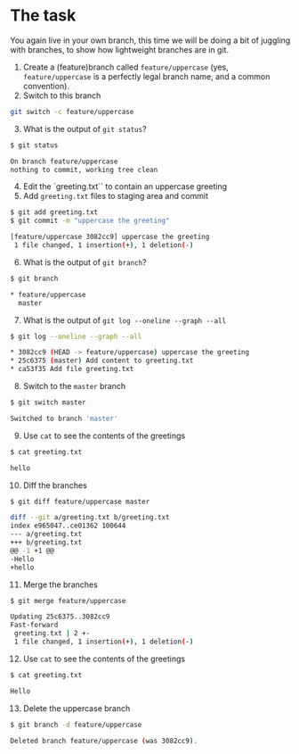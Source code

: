 # The task

You again live in your own branch, this time we will be doing a bit of juggling with branches, to show how lightweight branches are in git.

1. Create a (feature)branch called `feature/uppercase` (yes, `feature/uppercase` is a perfectly legal branch name, and a common convention).
2. Switch to this branch

```bash
git switch -c feature/uppercase
```

3. What is the output of `git status`?

```bash
$ git status 

On branch feature/uppercase
nothing to commit, working tree clean
```

4. Edit the `greeting.txt`` to contain an uppercase greeting
5. Add `greeting.txt` files to staging area and commit

```bash
$ git add greeting.txt 
$ git commit -m "uppercase the greeting"

[feature/uppercase 3082cc9] uppercase the greeting
 1 file changed, 1 insertion(+), 1 deletion(-)
```

6. What is the output of `git branch`?

```bash
$ git branch

* feature/uppercase
  master
```

7. What is the output of `git log --oneline --graph --all`

```bash
$ git log --oneline --graph --all

* 3082cc9 (HEAD -> feature/uppercase) uppercase the greeting
* 25c6375 (master) Add content to greeting.txt
* ca53f35 Add file greeting.txt
```

8. Switch to the `master` branch

```bash
$ git switch master 

Switched to branch 'master'
```

9. Use `cat` to see the contents of the greetings

```bash
$ cat greeting.txt 

hello
```

10. Diff the branches

```bash
$ git diff feature/uppercase master

diff --git a/greeting.txt b/greeting.txt
index e965047..ce01362 100644
--- a/greeting.txt
+++ b/greeting.txt
@@ -1 +1 @@
-Hello
+hello
```

11. Merge the branches

```bash
$ git merge feature/uppercase 

Updating 25c6375..3082cc9
Fast-forward
 greeting.txt | 2 +-
 1 file changed, 1 insertion(+), 1 deletion(-)
```

12. Use `cat` to see the contents of the greetings

```bash
$ cat greeting.txt      

Hello
```

13. Delete the uppercase branch

```bash
$ git branch -d feature/uppercase 

Deleted branch feature/uppercase (was 3082cc9).
```